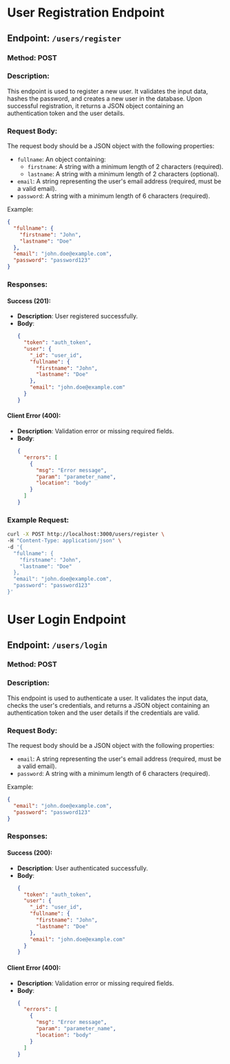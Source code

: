 # User Registration Endpoint

## Endpoint: `/users/register`

### Method: POST

### Description:
This endpoint is used to register a new user. It validates the input data, hashes the password, and creates a new user in the database. Upon successful registration, it returns a JSON object containing an authentication token and the user details.

### Request Body:
The request body should be a JSON object with the following properties:
- `fullname`: An object containing:
  - `firstname`: A string with a minimum length of 2 characters (required).
  - `lastname`: A string with a minimum length of 2 characters (optional).
- `email`: A string representing the user's email address (required, must be a valid email).
- `password`: A string with a minimum length of 6 characters (required).

Example:
```json
{
  "fullname": {
    "firstname": "John",
    "lastname": "Doe"
  },
  "email": "john.doe@example.com",
  "password": "password123"
}
```

### Responses:

#### Success (201):
- **Description**: User registered successfully.
- **Body**:
  ```json
  {
    "token": "auth_token",
    "user": {
      "_id": "user_id",
      "fullname": {
        "firstname": "John",
        "lastname": "Doe"
      },
      "email": "john.doe@example.com"
    }
  }
  ```

#### Client Error (400):
- **Description**: Validation error or missing required fields.
- **Body**:
  ```json
  {
    "errors": [
      {
        "msg": "Error message",
        "param": "parameter_name",
        "location": "body"
      }
    ]
  }
  ```

### Example Request:
```bash
curl -X POST http://localhost:3000/users/register \
-H "Content-Type: application/json" \
-d '{
  "fullname": {
    "firstname": "John",
    "lastname": "Doe"
  },
  "email": "john.doe@example.com",
  "password": "password123"
}'
```

# User Login Endpoint

## Endpoint: `/users/login`

### Method: POST

### Description:
This endpoint is used to authenticate a user. It validates the input data, checks the user's credentials, and returns a JSON object containing an authentication token and the user details if the credentials are valid.

### Request Body:
The request body should be a JSON object with the following properties:
- `email`: A string representing the user's email address (required, must be a valid email).
- `password`: A string with a minimum length of 6 characters (required).


Example:
```json
{
  "email": "john.doe@example.com",
  "password": "password123"
}
```

### Responses:

#### Success (200):
- **Description**: User authenticated successfully.
- **Body**:
  ```json
  {
    "token": "auth_token",
    "user": {
      "_id": "user_id",
      "fullname": {
        "firstname": "John",
        "lastname": "Doe"
      },
      "email": "john.doe@example.com"
    }
  }
  ```

#### Client Error (400):
- **Description**: Validation error or missing required fields.
- **Body**:
  ```json
  {
    "errors": [
      {
        "msg": "Error message",
        "param": "parameter_name",
        "location": "body"
      }
    ]
  }
  ```
        